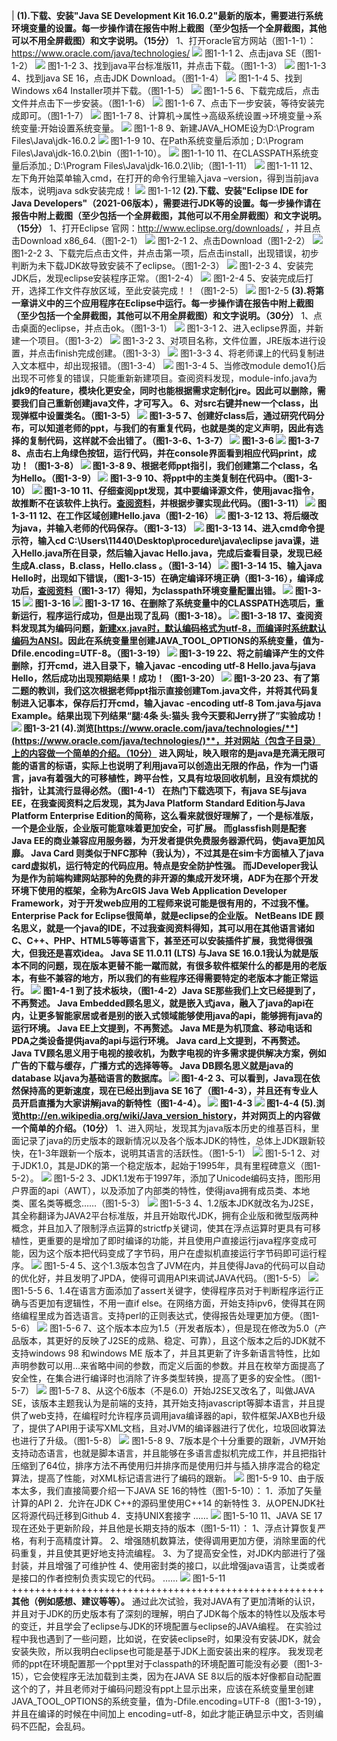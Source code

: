 

| **(1).下载、安装"Java SE Development Kit 16.0.2"最新的版本，需要进行系统环境变量的设置。每一步操作请在报告中附上截图（至少包括一个全屏截图，其他可以不用全屏截图）和文字说明。（15分）** 1、打开oracle官方网站（图1-1-1）：https://www.oracle.com/java/technologies/ ![](media/9defd00bc96ad99f1e7dc121893fc450.png) 图1-1-1 2、点击java SE（图1-1-2） ![](media/277410c5a2e5272e27fa3bf1200f0495.png) 图1-1-2 3、找到java平台标准版11，并点击下载。（图1-1-3） ![](media/befaefe9d26c627a3c92822505b4f66f.png) 图1-1-3 4、找到java SE 16，点击JDK Download。（图1-1-4） ![](media/9aafcdc70c481e10563d6f197c4bfb6b.png) 图1-1-4 5、找到Windows x64 Installer项并下载。（图1-1-5） ![](media/a414bc2d16adea5d484b79d2ff0bb073.png) 图1-1-5 6、下载完成后，点击文件并点击下一步安装。（图1-1-6） ![](media/374628b3f079c62762efc6ae6508caac.png) 图1-1-6 7、点击下一步安装，等待安装完成即可。（图1-1-7） ![](media/bdaf2357dfcd270c58f5ebe61008946a.png) 图1-1-7 8、计算机-\>属性-\>高级系统设置-\>环境变量-\>系统变量:开始设置系统变量。  ![](media/3846f163cd14c2ef962a894ceba94626.png) 图1-1-8 9、新建JAVA_HOME设为D:\\Program Files\\Java\\jdk-16.0.2 ![](media/d025cab011cf9f0b6c2b3b4a6bfb25c3.png) 图1-1-9 10、在Path系统变量后添加 ; D:\\Program Files\\Java\\jdk-16.0.2\\bin（图1-1-10）。 ![](media/d7408d15a396b57aa3683fc3523ebe24.png) 图1-1-10 11、在CLASSPATH系统变量后添加.; D:\\Program Files\\Java\\jdk-16.0.2\\lib;（图1-1-11） ![](media/e655ff65c13694281f9586b3cdcb9a98.png) 图1-1-11 12、左下角开始菜单输入cmd，在打开的命令行里输入java –version，得到当前java版本，说明java sdk安装完成！ ![](media/e989044508b79fd518af5db2f0ae5694.png) 图1-1-12  **(2).下载、安装"Eclipse IDE for Java Developers"（2021-06版本），需要进行JDK等的设置。每一步操作请在报告中附上截图（至少包括一个全屏截图，其他可以不用全屏截图）和文字说明。（15分）** 1、打开Eclipse 官网：<http://www.eclipse.org/downloads/> ，并且点击Download x86_64.（图1-2-1） ![](media/cdd7944492d0c3e7dbb02ed1036c8d17.png) 图1-2-1 2、点击Download（图1-2-2） ![](media/83ff2df15580d379fc301f288f14656d.png) 图1-2-2 3、下载完后点击文件，并点击第一项，后点击install，出现错误，初步判断为未下载JDK故导致安装不了eclipse。（图1-2-3） ![](media/ccf5035caca1fa529d8c04807e93e340.png) 图1-2-3 4、安装完JDK后，发现eclipse安装程序正常。（图1-2-4） ![](media/d5e3c7fe215da33740765c992885f04b.png) 图1-2-4 5、安装完成后打开，选择工作文件存放区域，至此安装完成！！（图1-2-5） ![](media/0cdc2844a75cf08d577212c995797ed8.png) 图1-2-5   **(3).将第一章讲义中的三个应用程序在Eclipse中运行。每一步操作请在报告中附上截图（至少包括一个全屏截图，其他可以不用全屏截图）和文字说明。（30分）** 1、点击桌面的eclipse，并点击ok。（图1-3-1） ![](media/4508cc5ab8fc4c737cc63ee83453d83b.png) 图1-3-1 2、进入eclipse界面，并新建一个项目。（图1-3-2） ![](media/36b20c44e0f58cd84c63932ee1937e7c.png) 图1-3-2 3、对项目名称，文件位置，JRE版本进行设置，并点击finish完成创建。（图1-3-3） ![](media/c01c16fe8499dae5d806722d2aad2472.png) 图1-3-3 4、将老师课上的代码复制进入文本框中，却出现报错。（图1-3-4） ![](media/875fc8f5f86ba4ec9fa508d9fc9c72a2.png) 图1-3-4 5、当修改module demo1{}后出现不可修复的错误，只能重新新建项目。查阅资料发现，module-info.java为**jdk9的feature，模块化更安全，同时也能根据需求定制化jre。**因此可以删除，需要我们自己重新创建java文件，才可写入。  6、对src右键并new一个class，出现弹框中设置类名。（图1-3-5） ![](media/246be0d24c27a8c90c45dbfc657b7731.png) 图1-3-5 7、创建好class后，通过研究代码分布，可以知道老师的ppt，与我们的有重复代码，也就是类的定义声明，因此有选择的复制代码，这样就不会出错了。（图1-3-6、1-3-7） ![](media/dadea4b5a2714ba425d428b7f10112fa.png) 图1-3-6 ![](media/3c89c5b6d9f0af085367c39846480599.png) 图1-3-7 8、点击右上角绿色按钮，运行代码，并在console界面看到相应代码print，成功！（图1-3-8） ![](media/cbd2d76ec775d218be48d41eb0e0e278.png) 图1-3-8 9、根据老师ppt指引，我们创建第二个class，名为Hello。（图1-3-9） ![](media/45ed10d8da229c23d35ae7a302f7bd1e.png) 图1-3-9 10、将ppt中的主类复制在代码中。（图1-3-10） ![](media/5bc1516705d5eb2c123c4f8dca13670e.png) 图1-3-10 11、仔细查阅ppt发现，其中要编译源文件，使用javac指令，故推断不在该软件上执行。[查阅资料](https://blog.csdn.net/qq_43597130/article/details/102881865)，并根据步骤实现此代码。（图1-3-11） ![](media/e7b3b0d6120882d3507953a0c154ea33.png) 图1-3-11 12、在工作区域创建Hello.java（图1-2-16） ![](media/ddcfd3c7a3f3ebcee7b8046fd9677f54.png) 图1-3-12 13、将后缀改为java，并输入老师的代码保存。（图1-3-13） ![](media/903fa02a731b0b5176285147012e7f45.png) 图1-3-13 14、进入cmd命令提示符，输入cd C:\\Users\\11440\\Desktop\\procedure\\java\\eclipse java课，进入Hello.java所在目录，然后输入javac Hello.java，完成后查看目录，发现已经生成A.class，B.class，Hello.class 。（图1-3-14） ![](media/007f528ffee1db0a20b06546f8219bf0.png) 图1-3-14 15、输入java Hello时，出现如下错误，（图1-3-15）在确定编译环境正确（图1-3-16），编译成功后，[查阅资料](https://blog.csdn.net/weixin_44527588/article/details/102596461)（图1-3-17）得知，为classpath环境变量配置出错。 ![](media/e26dcbcc27996b002e9568e887d6106a.png) 图1-3-15 ![](media/fd686da67437c596f47ee1d47746630f.png) 图1-3-16 ![](media/502616429235b139aacb5e3f846df71f.png) 图1-3-17 16、在删除了系统变量中的CLASSPATH选项后，重新运行，程序运行成功，但是出现了乱码（图1-3-18）。 ![](media/ce8e680dc775f93b9317d2ba6d4848ba.png) 图1-3-18 17、查阅资料发现其为编码问题，[新建xx.java时，默认编码格式为utf-8，而编译时系统默认编码为ANSI](https://blog.csdn.net/wandugu/article/details/105347602)。因此在系统变量里创建JAVA_TOOL_OPTIONS的系统变量，值为-Dfile.encoding=UTF-8。（图1-3-19） ![](media/a8c0e9145705d29bd69af4eb036e691d.png) 图1-3-19 22、将之前编译产生的文件删除，打开cmd，进入目录下，输入javac -encoding utf-8 Hello.java与java Hello，然后成功出现预期结果！成功！（图1-3-20） ![](media/f3a5503f6da518d7edbb300461c22ce5.png) 图1-3-20 23、有了第二题的教训，我们这次根据老师ppt指示直接创建Tom.java文件，并将其代码复制进入记事本，保存后打开cmd，输入javac -encoding utf-8 Tom.java与java Example。结果出现下列结果“腿:4条 头:猫头 我今天要和Jerry拼了”实验成功！ ![](media/d7482e0c54bdc67afb25c9dec4362310.png) 图1-3-21  **(4).浏览**[**https://www.oracle.com/java/technologies/**](https://www.oracle.com/java/technologies/)**，并对网站（包含子目录）上的内容做一个简单的介绍。（10分）**  进入网址，映入眼帘的是java是充满无限可能的语言的标语，实际上也说明了利用java可以创造出无限的作品，作为一门语言，java有着强大的可移植性，跨平台性，又具有垃圾回收机制，且没有烦扰的指针，让其流行显得必然。（图1-4-1） 在热门下载选项下，有java SE与java EE，在我查阅资料之后发现，其为Java Platform Standard Edition与Java Platform Enterprise Edition的简称，这么看来就很好理解了，一个是标准版，一个是企业版，企业版可能意味着更加安全，可扩展。 而glassfish则是配套Java EE的商业兼容应用服务器，为开发者提供免费服务器源代码，使java更加风靡。 Java Card 则类似于NFC那种（我认为），不过其是在sim卡方面植入了java card虚拟机，运行特定的代码应用。特点是安全防护性强。 而JDeveloper我认为是作为前端构建网站那种的免费的非开源的集成开发环境，ADF为在那个开发环境下使用的框架，全称为ArcGIS Java Web Application Developer Framework，对于开发web应用的工程师来说可能是很有用的，不过我不懂。 Enterprise Pack for Eclipse很简单，就是eclipse的企业版。 NetBeans IDE 顾名思义，就是一个java的IDE，不过我查阅资料得知，其可以用在其他语言诸如C、C++、PHP、HTML5等等语言下，甚至还可以安装插件扩展，我觉得很强大，但我还是喜欢idea。 Java SE 11.0.11 (LTS) 与Java SE 16.0.1我认为就是版本不同的问题，现在版本更替不能一蹴而就，有很多软件框架什么的都是用的老版本，有些不兼容的地方，所以我们的有些程序还得需要特定的老版本才能正常运行。 ![](media/5759a25f3934e626d235a05ec2251077.png) 图1-4-1 到了技术板块，（图1-4-2）Java SE那些我们上文已经提到了，不再赘述。  Java Embedded顾名思义，就是嵌入式java，融入了java的api在内，让更多智能家居或者是别的嵌入式领域能够使用java的api，能够拥有java的运行环境。  Java EE上文提到，不再赘述。  Java ME是为机顶盒、移动电话和PDA之类设备提供java的api与运行环境。  Java card上文提到，不再赘述。  Java TV顾名思义用于电视的接收机，为数字电视的许多需求提供解决方案，例如广告的下载与缓存，广播方式的选择等等。 Java DB顾名思义就是java的database 以java为基础语言的数据库。 ![](media/20f489c346e048d9fdeba7749e67cb79.png) 图1-4-2 3、可以看到，Java现在依然保持高的更新速度，现在已经出到java SE 16了（图1-4-3），并且还有专业人员开启直播为大家讲解java的新特性（图1-4-4）。 ![](media/3685fcbda138936b9d82e99f8fbd4f5a.png) 图1-4-3 ![](media/c0c59fb03ae90eb9e590d522cb48dedc.png) 图1-4-4  **(5).浏览**<http://en.wikipedia.org/wiki/Java_version_history>**，并对网页上的内容做一个简单的介绍。（10分）** 1、进入网址，发现其为java版本历史的维基百科，里面记录了java的历史版本的跟新情况以及各个版本JDK的特性，总体上JDK跟新较快，在1-3年跟新一个版本，说明其语言的活跃性。（图1-5-1） ![](media/b4b08e5ab133064aaa5bc07a86654d58.png) 图1-5-1 2、对于JDK1.0，其是JDK的第一个稳定版本，起始于1995年，具有里程碑意义（图1-5-2）。 ![](media/168173669599f7a84a309d9329872778.png) 图1-5-2 3、JDK1.1发布于1997年，添加了Unicode编码支持，图形用户界面的api（AWT），以及添加了内部类的特性，使得java拥有成员类、本地类、匿名类等概念……（图1-5-3） ![](media/825fac2edafa71641224ff27aec71c0f.png) 图1-5-3 4、1.2版本JDK就改名为J2SE，其全称翻译为JAVA2平台标准版，并且开始取代JDK，拥有企业版和微型版两种概念，并且加入了限制浮点运算的strictfp关键词，使其在浮点运算时更具有可移植性，更重要的是增加了即时编译的功能，并且使用户直接运行java程序变成可能，因为这个版本把代码变成了字节码，用户在虚拟机直接运行字节码即可运行程序。 ![](media/578fa7c25df2a8edbf2f35e79b4d329e.png) 图1-5-4 5、这个1.3版本包含了JVM在内，并且使得Java的代码可以自动的优化好，并且发明了JPDA，使得可调用API来调试JAVA代码。（图1-5-5） ![](media/de5a218a173ae99e0d4242b6ddb33a7e.png) 图1-5-5 6、1.4在语言方面添加了assert关键字，使得程序员对于判断程序运行正确与否更加有逻辑性，不用一直if else。在网络方面，开始支持ipv6，使得其在网络编程里成为首选语言。支持perl的正则表达式，使得报告处理更加方便。（图1-5-6） ![](media/965368d10d7a9a6d57a857bc3bcd2fbc.png) 图1-5-6 7、这个版本本应为1.5（开发者版本），但是现在修改为5.0（产品版本，其更好的反映了J2SE的成熟、稳定、可靠），且这个版本之后的JDK就不支持windows 98 和windows ME 版本了，并且其更新了许多新语言特性，比如声明参数可以用…来省略中间的参数，而定义后面的参数。并且在枚举方面提高了安全性，在集合进行编译时也消除了许多类型转换，提高了更多的安全性。（图1-5-7） ![](media/c1fe780d8a2141c13bc2fe1c5aff5eff.png) 图1-5-7 8、从这个6版本（不是6.0）开始J2SE又改名了，叫做JAVA SE，该版本主题我认为是前端的支持，其开始支持javascript等脚本语言，并且提供了web支持，在编程时允许程序员调用java编译器的api，软件框架JAXB也升级了，提供了API用于读写XML文档，且对JVM的编译器进行了优化，垃圾回收算法也进行了升级。（图1-5-8） ![](media/ab8d7bf1a02ea7be30fd12bcad02adf9.png) 图1-5-8 9、7版本是个十分重要的跟新，JVM开始支持动态语言，也就是脚本语言，并且能够在多语言虚拟机完成工作，并且把指针压缩到了64位，排序方法不再使用归并排序而是使用归并与插入排序混合的稳定算法，提高了性能，对XML标记语言进行了编码的跟新。 ![](media/6cabeb814285e91024acd453485572be.png) 图1-5-9 10、由于版本太多，我们直接简要介绍一下JAVA SE 16的特性（图1-5-10）：  1．添加了矢量计算的API  2．允许在JDK C++的源码里使用C++14 的新特性  3．从OPENJDK社区将源代码迁移到Github  4．支持UNIX套接字  …… ![](media/0de04eb51f320ceab17bdd64116abb4f.png) 图1-5-10 11、JAVA SE 17现在还处于更新阶段，并且他是长期支持的版本（图1-5-11）：  1、浮点计算恢复严格，有利于高精度计算。  2、增强随机数算法，使得调用更加方便，消除里面的代码重复，并且使其更好地支持流编程。  3、为了提高安全性，对JDK内部进行了强封装，并且增强了可维护性  4、使用密封类的接口，以此增强java语言，让类或者是接口的作者控制负责实现它的代码。  …… ![](media/147018ebf9fbf0baf66412a3c1f61cb1.png) 图1-5-11  ++++++++++++++++++++++++++++++++++++++++++++++++++++++ **其他（例如感想、建议等等）。** 通过此次试验，我对JAVA有了更加清晰的认识，并且对于JDK的历史版本有了深刻的理解，明白了JDK每个版本的特性以及版本号的变迁，并且学会了eclipse与JDK的环境配置与eclipse的JAVA编程。 在实验过程中我也遇到了一些问题，比如说，在安装eclipse时，如果没有安装JDK，就会安装失败，所以我明白eclipse也可能是基于JDK上面安装出来的程序。 我发现老师的ppt在环境配置那一个ppt里对于classpath的环境配置可能没有必要（图1-3-15），它会使程序无法加载到主类，因为在JAVA SE 8以后的版本好像都自动配置这个的了，并且老师对于编码问题没有ppt上显示出来，应该在系统变量里创建JAVA_TOOL_OPTIONS的系统变量，值为-Dfile.encoding=UTF-8（图1-3-19），并且在编译的时候在中间加上 encoding=utf-8，如此才能正确显示中文，否则编码不匹配，会乱码。    
